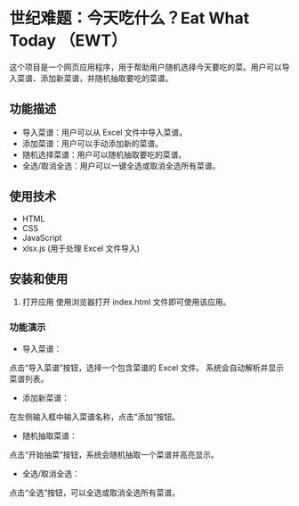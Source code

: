 # 世纪难题：今天吃什么？Eat What Today （EWT）

这个项目是一个网页应用程序，用于帮助用户随机选择今天要吃的菜。用户可以导入菜谱、添加新菜谱，并随机抽取要吃的菜谱。

## 功能描述

- 导入菜谱：用户可以从 Excel 文件中导入菜谱。
- 添加菜谱：用户可以手动添加新的菜谱。
- 随机选择菜谱：用户可以随机抽取要吃的菜谱。
- 全选/取消全选：用户可以一键全选或取消全选所有菜谱。

## 使用技术

- HTML
- CSS
- JavaScript
- xlsx.js (用于处理 Excel 文件导入)

## 安装和使用

1. 打开应用
使用浏览器打开 index.html 文件即可使用该应用。

### 功能演示
- 导入菜谱：

点击“导入菜谱”按钮，选择一个包含菜谱的 Excel 文件。
系统会自动解析并显示菜谱列表。
- 添加新菜谱：

在左侧输入框中输入菜谱名称，点击“添加”按钮。
- 随机抽取菜谱：

点击“开始抽菜”按钮，系统会随机抽取一个菜谱并高亮显示。
- 全选/取消全选：

点击“全选”按钮，可以全选或取消全选所有菜谱。
